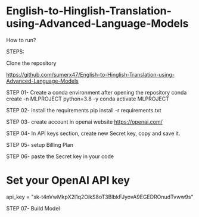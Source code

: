 # English-to-Hinglish-Translation-using-Advanced-Language-Models

How to run?

STEPS:

Clone the repository

https://github.com/sumerx47/English-to-Hinglish-Translation-using-Advanced-Language-Models

STEP 01- Create a conda environment after opening the repository
conda create -n MLPROJECT python=3.8 -y
conda activate MLPROJECT

STEP 02- install the requirements
pip install -r requirements.txt

STEP 03- create account in openai website
https://openai.com/

STEP 04- In API keys section, create new Secret key, copy and save it.

STEP 05- setup Billing Plan

STEP 06- paste the Secret key in your code
# Set your OpenAI API key
api_key = "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"

STEP 07- Build Model 
